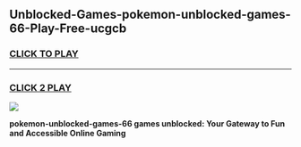 
## Unblocked-Games-pokemon-unblocked-games-66-Play-Free-ucgcb
<h3>
<a href="https://premium76.site?title=pokemon-unblocked-games-66&ref=10A">CLICK TO PLAY</a></h3>
<hr>

<h3>
<a href="https://premium76.site?title=pokemon-unblocked-games-66&ref=10A">CLICK 2 PLAY</a>
  
</h3>

<a href="https://premium76.site?title=pokemon-unblocked-games-66&ref=10A"><img src="https://clearcache.store/games.png"></a>


**pokemon-unblocked-games-66 games unblocked: Your Gateway to Fun and Accessible Online Gaming**
